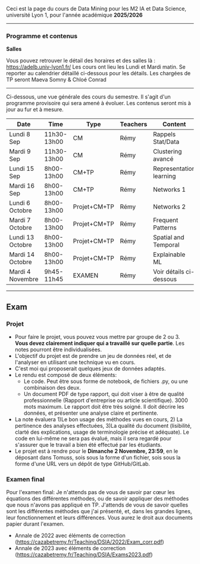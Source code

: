 
Ceci est la page du cours de Data Mining pour les M2 IA et Data Science, université Lyon 1, pour l'année académique **2025/2026**

-----

### Programme et contenus

**Salles** 

Vous pouvez retrouver le détail des horaires et des salles là : https://adelb.univ-lyon1.fr/
Les cours ont lieu les Lundi et Mardi matin. Se reporter au calendrier détaillé ci-dessous pour les détails. Les chargées de TP seront Maeva Somny & Chloé Conrad

----

Ci-dessous, une vue générale des cours du semestre. Il s'agit d'un programme provisoire qui sera amené à évoluer.
Les contenus seront mis à jour au fur et à mesure.

| Date | Time       | Type        | Teachers | Content |
|-----------|-------------|-------------|------------|------------|
| Lundi 8 Sep   | 11h30-13h00     | CM          | Rémy       | Rappels Stat/Data |
| Mardi 9 Sep   | 11h30-13h00     | CM          | Rémy       | Clustering avancé |
| Lundi 15 Sep  | 8h00-13h00     | CM+TP          | Rémy       | Representation learning |
| Mardi 16 Sep   | 8h00-13h00     | CM+TP          | Rémy       | Networks 1 |
| Lundi 6 Octobre   | 8h00-13h00     | Projet+CM+TP          | Rémy       | Networks 2 |
| Mardi 7 Octobre   | 8h00-13h00      | Projet+CM+TP          | Rémy       | Frequent Patterns  |
| Lundi 13 Octobre   | 8h00-13h00     | Projet+CM+TP          | Rémy       | Spatial and Temporal  |
| Mardi 14 Octobre   | 8h00-13h00      | Projet+CM+TP          | Rémy       | Explainable ML |
| Mardi 4 Novembre   | 9h45-11h45     | EXAMEN          | Rémy       | Voir détails ci-dessous |


-----

## Exam

### Projet
* Pour faire le projet, vous pouvez vous mettre par groupe de 2 ou 3. **Vous devez clairement indiquer qui a travaillé sur quelle partie**. Les notes pourront être individualisées.
* L'objectif du projet est de prendre un jeu de données réel, et de l'analyser en utilisant une technique vu en cours.
* C'est moi qui proposerait quelques jeux de données adaptés.
* Le rendu est composé de deux éléments:
  * Le code. Peut être sous forme de notebook, de fichiers .py, ou une combinaison des deux.
  * Un document PDF de type rapport, qui doit viser à être de qualité professionnelle (Rapport d'entreprise ou article scientifique). 3000 mots maximum. Le rapport doit être très soigné. Il doit décrire les données, et présenter une analyse claire et pertinente. 
* La note évaluera 1)Le bon usage des méthodes vues en cours, 2) La pertinence des analyses effectuées, 3)La qualité du document (lisibilité, clarté des explications, usage de terminologie précise et adéquate). Le code en lui-même ne sera pas évalué, mais il sera regardé pour s'assurer que le travail a bien été effectué par les étudiants.
* Le projet est à rendre pour le <b>Dimanche 2 Novembre, 23:59</b>, en le déposant dans Tomuss, sois sous la forme d'un fichier, sois sous la forme d'une URL vers un dépôt de type GitHub/GitLab.

### Examen final 
Pour l'examen final: Je n'attends pas de vous de savoir par cœur les équations des différentes méthodes, ou de savoir appliquer des méthodes que nous n'avons pas appliqué en TP. J'attends de vous de savoir quelles sont les différentes méthodes que j'ai présenté, et, dans les grandes lignes, leur fonctionnement et leurs différences. Vous aurez le droit aux documents papier durant l'examen. 
* Annale de 2022 avec éléments de correction (https://cazabetremy.fr/Teaching/DSIA/2022/Exam_corr.pdf)
* Annale de 2023 avec éléments de correction (https://cazabetremy.fr/Teaching/DSIA/Exams2023.pdf)
